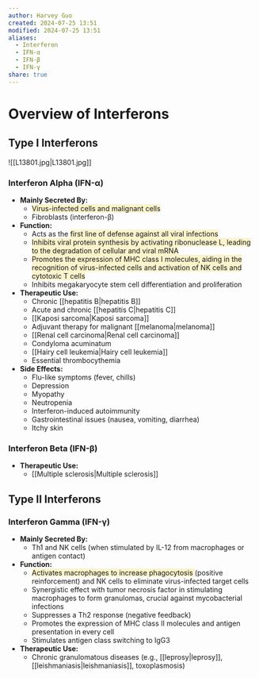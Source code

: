 ```yaml
---
author: Harvey Guo
created: 2024-07-25 13:51
modified: 2024-07-25 13:51
aliases:
  - Interferon
  - IFN-α
  - IFN-β
  - IFN-γ
share: true
---
```


# Overview of Interferons

## Type I Interferons
![[L13801.jpg|L13801.jpg]]
### Interferon Alpha (IFN-α)
- **Mainly Secreted By:**
	- <span style="background:rgba(240, 200, 0, 0.2)">Virus-infected cells and malignant cells</span>
	- Fibroblasts (interferon-β)
- **Function:**
	- Acts as the <span style="background:rgba(240, 200, 0, 0.2)">first line of defense against all viral infections</span>
	- <span style="background:rgba(240, 200, 0, 0.2)">Inhibits viral protein synthesis by activating ribonuclease L, leading to the degradation of cellular and viral mRNA</span>
	- <span style="background:rgba(240, 200, 0, 0.2)">Promotes the expression of MHC class I molecules, aiding in the recognition of virus-infected cells and activation of NK cells and cytotoxic T cells</span>
	- Inhibits megakaryocyte stem cell differentiation and proliferation
- **Therapeutic Use:**
	- Chronic [[hepatitis B|hepatitis B]]
	- Acute and chronic [[hepatitis C|hepatitis C]]
	- [[Kaposi sarcoma|Kaposi sarcoma]]
	- Adjuvant therapy for malignant [[melanoma|melanoma]]
	- [[Renal cell carcinoma|Renal cell carcinoma]]
	- Condyloma acuminatum
	- [[Hairy cell leukemia|Hairy cell leukemia]]
	- Essential thrombocythemia
- **Side Effects:**
	- Flu-like symptoms (fever, chills)
	- Depression
	- Myopathy
	- Neutropenia
	- Interferon-induced autoimmunity
	- Gastrointestinal issues (nausea, vomiting, diarrhea)
	- Itchy skin
### Interferon Beta (IFN-β)
- **Therapeutic Use:**
	- [[Multiple sclerosis|Multiple sclerosis]]

## Type II Interferons

### Interferon Gamma (IFN-γ)
- **Mainly Secreted By:**
	- Th1 and NK cells (when stimulated by IL-12 from macrophages or antigen contact)
- **Function:**
	- <span style="background:rgba(240, 200, 0, 0.2)">Activates macrophages to increase phagocytosis </span>(positive reinforcement) and NK cells to eliminate virus-infected target cells
	- Synergistic effect with tumor necrosis factor in stimulating macrophages to form granulomas, crucial against mycobacterial infections
	- Suppresses a Th2 response (negative feedback)
	- Promotes the expression of MHC class II molecules and antigen presentation in every cell
	- Stimulates antigen class switching to IgG3 
- **Therapeutic Use:**
	- Chronic granulomatous diseases (e.g., [[leprosy|leprosy]], [[leishmaniasis|leishmaniasis]], toxoplasmosis)
